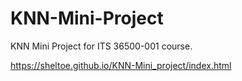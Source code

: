 # KNN-Mini-Project
KNN Mini Project for ITS 36500-001 course.

https://sheltoe.github.io/KNN-Mini_project/index.html
